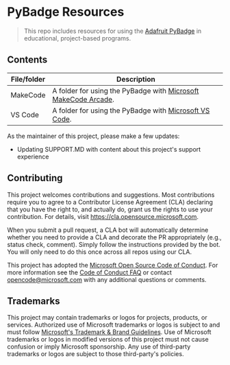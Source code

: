 # PyBadge Resources

> This repo includes resources for using the [Adafruit PyBadge](https://www.adafruit.com/product/4200) in educational, project-based programs.

## Contents
| File/folder       | Description                                |
|-------------------|--------------------------------------------|
| MakeCode | A folder for using the PyBadge with [Microsoft MakeCode Arcade](https://arcade.makecode.com/). 
| VS Code | A folder for using the PyBadge with [Microsoft VS Code](https://code.visualstudio.com/).

As the maintainer of this project, please make a few updates:

- Updating SUPPORT.MD with content about this project's support experience



## Contributing

This project welcomes contributions and suggestions.  Most contributions require you to agree to a
Contributor License Agreement (CLA) declaring that you have the right to, and actually do, grant us
the rights to use your contribution. For details, visit https://cla.opensource.microsoft.com.

When you submit a pull request, a CLA bot will automatically determine whether you need to provide
a CLA and decorate the PR appropriately (e.g., status check, comment). Simply follow the instructions
provided by the bot. You will only need to do this once across all repos using our CLA.

This project has adopted the [Microsoft Open Source Code of Conduct](https://opensource.microsoft.com/codeofconduct/).
For more information see the [Code of Conduct FAQ](https://opensource.microsoft.com/codeofconduct/faq/) or
contact [opencode@microsoft.com](mailto:opencode@microsoft.com) with any additional questions or comments.

## Trademarks

This project may contain trademarks or logos for projects, products, or services. Authorized use of Microsoft 
trademarks or logos is subject to and must follow 
[Microsoft's Trademark & Brand Guidelines](https://www.microsoft.com/en-us/legal/intellectualproperty/trademarks/usage/general).
Use of Microsoft trademarks or logos in modified versions of this project must not cause confusion or imply Microsoft sponsorship.
Any use of third-party trademarks or logos are subject to those third-party's policies.
